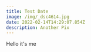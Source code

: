 ```yaml
---
title: Test Date
image: /img/_dsc4614.jpg
date: 2022-02-14T14:29:07.854Z
description: Another Pix
---
```

Hello it's me 